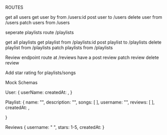 ROUTES

get all users
get user by from /users:id
post user to /users
delete user from /users
patch users from /users

seperate playlists route /playlists

get all playlists
get playlist from /playlists:id
post playlist to /playlists
delete playlist from /playlists
patch playlists from /playlists

Review endpoint route at /reviews
have a post review
patch review
delete review

Add star rating for playlists/songs

Mock Schemas

User: {
userName:
createdAt: ,
}

Playlist: {
name: "",
description: "",
songs: [ ],
username: "",
reviews: [ ],
createdAt: ,

}

Reviews {
username: " ",
stars: 1-5,
createdAt:
}
